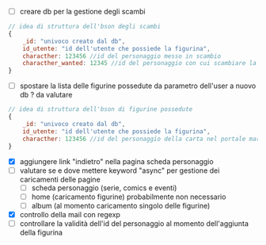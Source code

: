 - [ ] creare db per la gestione degli scambi
```js
// idea di struttura dell'bson degli scambi
{
	_id: "univoco creato dal db",
	id_utente: "id dell'utente che possiede la figurina",
	characther: 123456 //id del personaggio messo in scambio
	characther_wanted: 12345 //id del personaggio con cui scambiare la figurina (se non presente indica che si accettano proposte di scambio)
}
```
- [ ] spostare la lista delle figurine possedute da parametro dell'user a nuovo db ? da valutare
```js
// idea di struttura dell'bson di figurine possedute
{
	_id: "univoco creato dal db",
	id_utente: "id dell'utente che possiede la figurina",
	characther: 123456 //id del personaggio della carta nel portale marvel
}
```
- [x] aggiungere link "indietro" nella pagina scheda personaggio
- [ ] valutare se e dove mettere keyword "async" per gestione dei caricamenti delle pagine
	- [ ] scheda personaggio (serie, comics e eventi)
	- [ ] home (caricamento figurine) probabilmente non necessario
	- [ ] album (al momento caricamento singolo delle figurine)
- [x] controllo della mail con regexp
- [ ] controllare la validità dell'id del personaggio al momento dell'aggiunta della figurina